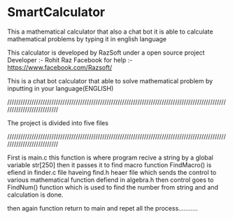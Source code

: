 # SmartCalculator
This a mathematical calculator that also a chat bot it is able to calculate mathematical problems by typing it in english language 


This calculator is developed by RazSoft under a open source project 
Developer :- Rohit Raz
Facebook for help :-  https://www.facebook.com/Razsoft/

This is a chat bot calculator that able to solve mathematical problem by inputting in your language(ENGLISH)

//////////////////////////////////////////////////////////////////////////////////////////////////////////////////////////

The project is divided into five files 

//////////////////////////////////////////////////////////////////////////////////////////////////////////////////////////

First is main.c this function is where program recive a string by a global variable str[250]
then it passes it to find macro function
FindMacro() is efiend in finder.c file haveing find.h heaer file 
which sends the control to various mathematical function defiend in algebra.h
then control goes to FindNum() function which is used to find the number from string and 
and calculation is done.

then again function return to main and repet all the process...........
